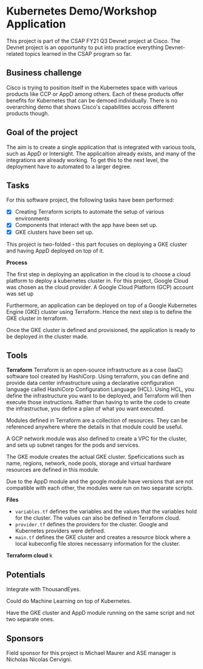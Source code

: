 # Kubernetes Demo/Workshop Application

This project is part of the CSAP FY21 Q3 Devnet project at Cisco. The Devnet project is an opportunity to put into practice everything Devnet-related topics learned in the CSAP program so far. 

## Business challenge

Cisco is trying to position itself in the Kubernetes space with various products like CCP or AppD among others. Each of these products offer benefits for Kubernetes that can be demoed individually. There is no overarching demo that shows Cisco's capabilities accross different products though. 


## Goal of the project

The aim is to create a single application that is integrated with various tools, such as AppD or Intersight. The applicaition already exists, and many of the integrations are already working. To get this to the next level, the deployment have to automated to a larger degree. 


## Tasks

For this software project, the following tasks have been performed:

- [x] Creating Terraform scripts to automate the setup of various environments
- [x] Components that interact with the app have been set up. 
- [x] GKE clusters have been set up. 

This project is two-folded - this part focuses on deploying a GKE cluster and having AppD deployed on top of it.


**Process**

The first step in deploying an application in the cloud is to choose a cloud platform to deploy a kubernetes cluster in. For this project, Google Cloud was chosen as the cloud provider. A Google Cloud Platform (GCP) account was set up

Furthermore, an application can be deployed on top of a Google Kubernetes Engine (GKE) cluster using Terraform. Hence the next step is to define the GKE cluster in terraform.

Once the GKE cluster is defined and provisioned, the application is ready to be deployed in the cluster made. 

## Tools
**Terraform**
Terraform is an open-source infrastructure as a cose (IaaC) software tool created by HashiCorp. Using terraform, you can define and provide data center infrastructure using a declarative configuration language called HashiCorp Configuration Language (HCL). Using HCL, you define the infrastructure you want to be deployed, and Terraform will then execute those instructions. Rather than having to write the code to create the infrastructue, you define a plan of what you want executed. 


Modules defined in Terraform are a collection of resources. They can be referenced anywhere where the details in that module could be useful. 

A GCP network module was also defined to create a VPC for the cluster, and sets up subnet ranges for the pods and services. 

The GKE module creates the actual GKE cluster. Speficications such as name, regions, network, node pools, storage and virtual hardware resources are defined in this module.   

Due to the AppD module and the google module have versions that are not compatible with each other, the modules were run on two separate scripts.


**Files**

- `variables.tf` defines the variables and the values that the variables hold for the cluster. The values can also be defined in Terraform cloud. 
- `provider.tf` defines the providers for the cluster. Google and Kubernetes providers were defined. 
- `main.tf` defines the GKE cluster and creates a resource block where a local kubeconfig file stores necessarry information for the cluster. 


**Terraform cloud**
k

## Potentials

Integrate with ThousandEyes.

Could do Machine Learning on top of Kubernetes. 

Have the GKE cluster and AppD module running on the same script and not two separate ones. 

## Sponsors

Field sponsor for this project is Michael Maurer and ASE manager is Nicholas Nicolas Cervigni. 




